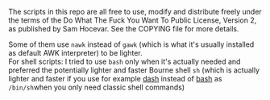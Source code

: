 The scripts in this repo are all free to use, modify and distribute freely
under the terms of the Do What The Fuck You Want To Public License, Version 2,
as published by Sam Hocevar. See the COPYING file for more details.

Some of them use `nawk` instead of `gawk` (which is what it's usually installed
as default AWK interpreter) to be lighter.  
For shell scripts: I tried to use `bash` only when it's actually needed
and preferred the potentially lighter and faster Bourne shell `sh` (which
is actually lighter and faster if you use for example [dash](http://gondor.apana.org.au/~herbert/dash/)
instead of [bash](https://www.gnu.org/software/bash/bash.html) as `/bin/sh`when
you only need classic shell commands)
